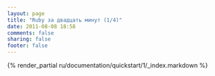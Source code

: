 ```yaml
---
layout: page
title: "Ruby за двадцать минут (1/4)"
date: 2011-08-08 18:58
comments: false
sharing: false
footer: false
---
```

{% render_partial ru/documentation/quickstart/1/_index.markdown %}